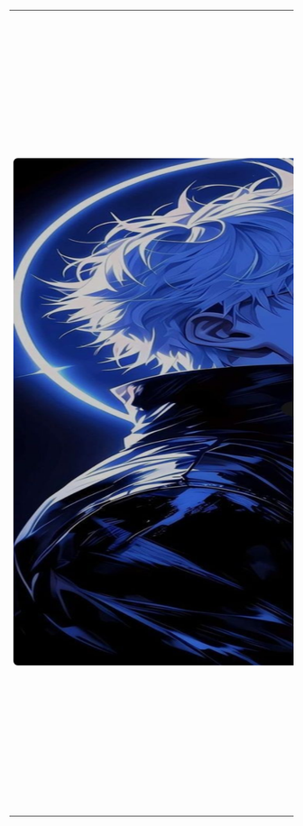 <!DOCTYPE html>
<html lang="en">
<head>
    <meta charset="UTF-8">
    <meta name="viewport" content="width=device-width, initial-scale=1.0">
</head>
<body style="width: 1200px">



<table>
    <tr>
        <td class="image-table" style="width: 1000px">
            <img src="readme-profile.jpg" alt="Github README Profile" style="min-width: 1000px; width: 1000px; height: 900px; border-radius: 8px;">
        </td>
        <td class="info-table" style="width: 200px">
            <h1> <span style="filter: hue-rotate(180deg)">👋</span> Hi, wellcome to my repository!</h1>
            <h2> <span style="filter: hue-rotate(150deg)">🌱</span> Currently Studying</h2>
            <ul>
                <li>Information Systems</li>
                <li>Cybersecurity</li>
            </ul>
            <h2><span style="filter: hue-rotate(15deg)">📫</span> How to Get in Touch with me</h2>
            <ul>
                <li>LinkedIn: <a href="https://www.linkedin.com/in/gabrieldsalvarenga/">LinkedIn</a></li>
                <li>E-mail: <a href="mailto:shturno@proton.me">E-mail</a></li>
            </ul>
            <h2>📈 Github Statistics</h2>
            <div>
                <a href="https://github.com/shturno/shturno">
                    <img height="100" align="center" src="https://github-readme-stats.vercel.app/api?username=shturno&show_icons=true&theme=transparent" />
                </a>
                <a href="https://github.com/shturno/shturno">
                    <img height="100" align="center" src="https://github-readme-stats.vercel.app/api/top-langs/?username=shturno&hide_progress=true" />
                </a>
            </div>
            <h2> <span style="filter: hue-rotate(180deg)">⚡</span> Curiosities</h2>
            <ul>
                <li>I've been in and out of the IT world for a few years now, but I always end up coming back to it because it's one of my obsessions. I can't even count how many times I've pulled all-nighters coding some random project, but it's such a rush when I finally get it done. Lately, I'm leaning more towards cybersecurity, learning about scans and enumerations and loving every minute of it.</li>
                <li>As a neurodivergent person (autistic with ADHD), since my teenage years I have my hyperfixations in the IT field, and quite often, I lose track of time and end up spending days on the same project without even realizing it. I still can't say if this is a quality or a flaw.</li>
            </ul>
            <div align="center">
                Made by @shturno
            </div>
        </td>
    </tr>
</table>


</body>
</html>
